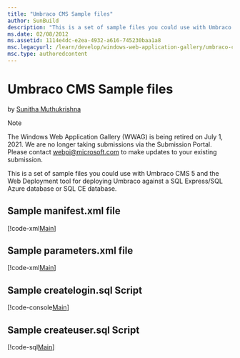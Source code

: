 ```yaml
---
title: "Umbraco CMS Sample files"
author: SunBuild
description: "This is a set of sample files you could use with Umbraco CMS 5 and the Web Deployment tool for deploying Umbraco against a SQL Express/SQL Azure database or..."
ms.date: 02/08/2012
ms.assetid: 1114e4dc-e2ea-4932-a616-745230baa1a8
msc.legacyurl: /learn/develop/windows-web-application-gallery/umbraco-cms-sample-files
msc.type: authoredcontent
---
```

# Umbraco CMS Sample files

by [Sunitha Muthukrishna](https://github.com/SunBuild)

> [!NOTE]
> The Windows Web Application Gallery (WWAG) is being retired on July 1, 2021. We are no longer taking submissions via the Submission Portal. Please contact webpi@microsoft.com to make updates to your existing submission.

This is a set of sample files you could use with Umbraco CMS 5 and the Web Deployment tool for deploying Umbraco against a SQL Express/SQL Azure database or SQL CE database.

## Sample manifest.xml file

[!code-xml[Main](umbraco-cms-sample-files/samples/sample1.xml)]

## Sample parameters.xml file

[!code-xml[Main](umbraco-cms-sample-files/samples/sample2.xml)]

## Sample createlogin.sql Script

[!code-console[Main](umbraco-cms-sample-files/samples/sample3.cmd)]

## Sample createuser.sql Script

[!code-sql[Main](umbraco-cms-sample-files/samples/sample4.sql)]

